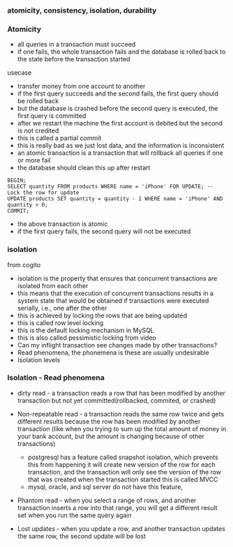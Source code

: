 ### atomicity, consistency, isolation, durability

### Atomicity
- all queries in a transaction must succeed
- if one fails, the whole transaction fails and the database is rolled back to the state before the transaction started

usecase 
- transfer money from one account to another
- if the first query succeeds and the second fails, the first query should be rolled back
- but the database is crashed before the second query is executed, the first query is committed
- after we restart the machine the first account is debited but the second is not credited
- this is called a partial commit
- this is really bad as we just lost data, and the information is inconsistent
- an atomic transaction is a transaction that will rollback all queries if one or more fail
- the database should clean this up after restart
```
BEGIN;
SELECT quantity FROM products WHERE name = 'iPhone' FOR UPDATE; -- Lock the row for update
UPDATE products SET quantity = quantity - 1 WHERE name = 'iPhone' AND quantity > 0;
COMMIT;
```
- the above transaction is atomic
- if the first query fails, the second query will not be executed

### isolation
from cogito
- isolation is the property that ensures that concurrent transactions are isolated from each other
- this means that the execution of concurrent transactions results in a system state that would be obtained if transactions were executed serially, i.e., one after the other
- this is achieved by locking the rows that are being updated
- this is called row level locking
- this is the default locking mechanism in MySQL
- this is also called pessimistic locking
from video
- Can my inflight transaction see changes made by other transactions?
- Read phenomena, the phonemena is these are usually undesirable
- Isolation levels
### Isolation - Read phenomena
- dirty read - a transaction reads a row that has been modified by another transaction but not yet committed(rollbacked, commited, or crashed)

- Non-repeatable read - a transaction reads the same row twice and gets different results because the row has been modified by another transaction (like when you trying to sum up the total amount of money in your bank account, but the amount is changing because of other transactions)

    + postgresql has a feature called snapshot isolation, which prevents this from happening
    it will create new version of the row for each transaction, and the transaction will only see the version of the row that was created when the transaction started
    this is called MVCC
    + mysql, oracle, and sql server do not have this feature, 


- Phantom read - when you select a range of rows, and another transaction inserts a row into that range, you will get a different result set when you run the same query again

- Lost updates - when you update a row, and another transaction updates the same row, the second update will be lost   
